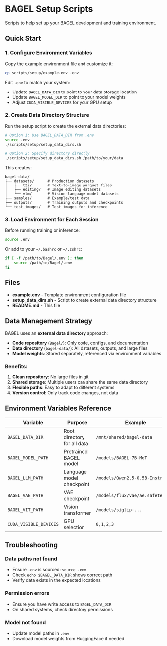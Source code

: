 # BAGEL Setup Scripts

Scripts to help set up your BAGEL development and training environment.

## Quick Start

### 1. Configure Environment Variables

Copy the example environment file and customize it:

```bash
cp scripts/setup/example.env .env
```

Edit `.env` to match your system:
- Update `BAGEL_DATA_DIR` to point to your data storage location
- Update `BAGEL_MODEL_DIR` to point to your model weights
- Adjust `CUDA_VISIBLE_DEVICES` for your GPU setup

### 2. Create Data Directory Structure

Run the setup script to create the external data directories:

```bash
# Option 1: Use BAGEL_DATA_DIR from .env
source .env
./scripts/setup/setup_data_dirs.sh

# Option 2: Specify directory directly
./scripts/setup/setup_data_dirs.sh /path/to/your/data
```

This creates:
```
bagel-data/
├── datasets/      # Production datasets
│   ├── t2i/       # Text-to-image parquet files
│   ├── editing/   # Image editing datasets
│   └── vlm/       # Vision-language model datasets
├── samples/       # Example/test data
├── outputs/       # Training outputs and checkpoints
└── test_images/   # Test images for inference
```

### 3. Load Environment for Each Session

Before running training or inference:

```bash
source .env
```

Or add to your `~/.bashrc` or `~/.zshrc`:
```bash
if [ -f /path/to/Bagel/.env ]; then
    source /path/to/Bagel/.env
fi
```

## Files

- **example.env** - Template environment configuration file
- **setup_data_dirs.sh** - Script to create external data directory structure
- **README.md** - This file

## Data Management Strategy

BAGEL uses an **external data directory** approach:

- **Code repository** (`Bagel/`): Only code, configs, and documentation
- **Data directory** (`bagel-data/`): All datasets, outputs, and large files
- **Model weights**: Stored separately, referenced via environment variables

### Benefits:

1. **Clean repository**: No large files in git
2. **Shared storage**: Multiple users can share the same data directory
3. **Flexible paths**: Easy to adapt to different systems
4. **Version control**: Only track code changes, not data

## Environment Variables Reference

| Variable | Purpose | Example |
|----------|---------|---------|
| `BAGEL_DATA_DIR` | Root directory for all data | `/mnt/shared/bagel-data` |
| `BAGEL_MODEL_PATH` | Pretrained BAGEL model | `/models/BAGEL-7B-MoT` |
| `BAGEL_LLM_PATH` | Language model checkpoint | `/models/Qwen2.5-0.5B-Instruct` |
| `BAGEL_VAE_PATH` | VAE checkpoint | `/models/flux/vae/ae.safetensors` |
| `BAGEL_VIT_PATH` | Vision transformer | `/models/siglip-...` |
| `CUDA_VISIBLE_DEVICES` | GPU selection | `0,1,2,3` |

## Troubleshooting

### Data paths not found
- Ensure `.env` is sourced: `source .env`
- Check `echo $BAGEL_DATA_DIR` shows correct path
- Verify data exists in the expected locations

### Permission errors
- Ensure you have write access to `BAGEL_DATA_DIR`
- On shared systems, check directory permissions

### Model not found
- Update model paths in `.env`
- Download model weights from HuggingFace if needed
